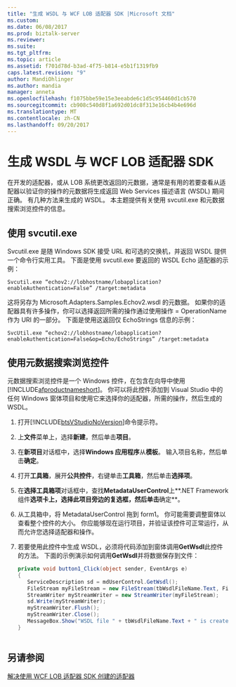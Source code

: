 ```yaml
---
title: "生成 WSDL 与 WCF LOB 适配器 SDK |Microsoft 文档"
ms.custom: 
ms.date: 06/08/2017
ms.prod: biztalk-server
ms.reviewer: 
ms.suite: 
ms.tgt_pltfrm: 
ms.topic: article
ms.assetid: f701d78d-b3ad-4f75-b814-e5b1f1319fb9
caps.latest.revision: "9"
author: MandiOhlinger
ms.author: mandia
manager: anneta
ms.openlocfilehash: f1075bbe59e15e3eeabde6c1d5c954460d1cb570
ms.sourcegitcommit: cb908c540d8f1a692d01dc8f313e16cb4b4e696d
ms.translationtype: MT
ms.contentlocale: zh-CN
ms.lasthandoff: 09/20/2017
---
```

# <a name="generate-wsdl-with-the-wcf-lob-adapter-sdk"></a>生成 WSDL 与 WCF LOB 适配器 SDK
在开发的适配器，或从 LOB 系统更改返回的元数据，通常是有用的若要查看从适配器以验证你的操作的元数据将生成返回 Web Services 描述语言 (WSDL) 期间正确。 有几种方法来生成的 WSDL。 本主题提供有关使用 svcutil.exe 和元数据搜索浏览控件的信息。  

  
## <a name="use-svcutilexe"></a>使用 svcutil.exe  
 Svcutil.exe 是随 Windows SDK 接受 URL 和可选的交换机，并返回 WSDL 提供一个命令行实用工具。 下面是使用 svcutil.exe 要返回的 WSDL Echo 适配器的示例：  
  
 ```
 Svcutil.exe “echov2://lobhostname/lobapplication?enableAuthentication=False” /target:metadata
 ```
  
 这将另存为 Microsoft.Adapters.Samples.Echov2.wsdl 的元数据。 如果你的适配器具有许多操作，你可以选择返回所需的操作通过使用操作 = OperationName 作为 URI 的一部分。 下面是使用这返回仅 EchoStrings 信息的示例：  
  
```  
SvcUtil.exe “echov2://lobhostname/lobapplication?enableAuthentication=False&op=Echo/EchoStrings” /target:metadata  
```  
  
## <a name="use-the-metadata-search-browse-control"></a>使用元数据搜索浏览控件  
 元数据搜索浏览控件是一个 Windows 控件，在包含在向导中使用[!INCLUDE[afproductnameshort](../../includes/afproductnameshort-md.md)]。 你可以将此控件添加到 Visual Studio 中的任何 Windows 窗体项目和使用它来选择你的适配器，所需的操作，然后生成的 WSDL。  
  
1.  打开[!INCLUDE[btsVStudioNoVersion](../../includes/btsvstudionoversion-md.md)]命令提示符。  
  
2.  上**文件**菜单上，选择**新建**，然后单击**项目**。  
  
3.  在**新项目**对话框中，选择**Windows 应用程序**从**模板**。 输入项目名称，然后单击**确定**。  
  
4.  打开**工具箱**，展开**公共控件**，右键单击**工具箱**，然后单击**选择项**。  
  
5.  在**选择工具箱项**对话框中，查找**MetadataUserControl**上**.NET Framework 组件**选项卡上，选择此项目旁边的复选框，然后单击**确定**。  
  
6.  从工具箱中，将 MetadataUserControl 拖到 form1。 你可能需要调整窗体以查看整个控件的大小。 你应能够现在运行项目，并验证该控件可正常运行，从而允许您选择适配器和操作。  
  
7.  若要使用此控件中生成 WSDL，必须将代码添加到窗体调用**GetWsdl**此控件的方法。 下面的示例演示如何调用**GetWsdl**并将数据保存到文件：  
  
    ```csharp  
    private void button1_Click(object sender, EventArgs e)  
    {  
       ServiceDescription sd = mdUserControl.GetWsdl();  
       FileStream myFileStream = new FileStream(tbWsdlFileName.Text, FileMode.OpenOrCreate, FileAccess.Write);  
       StreamWriter myStreamWriter = new StreamWriter(myFileStream);  
       sd.Write(myStreamWriter);  
       myStreamWriter.Flush();  
       myStreamWriter.Close();  
       MessageBox.Show("WSDL file " + tbWsdlFileName.Text + " is created.");  
    }  
  
    ```  
  
## <a name="see-also"></a>另请参阅  
 [解决使用 WCF LOB 适配器 SDK 创建的适配器](../../adapters-and-accelerators/wcf-lob-adapter-sdk/troubleshoot-adapter-created-using-the-wcf-lob-adapter-sdk.md)